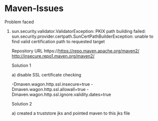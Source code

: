# Maven-Issues

Problem faced 

1. sun.security.validator.ValidatorException: PKIX path building failed: sun.security.provider.certpath.SunCertPathBuilderException: unable to find valid 
	 certification path to requested target
   
   Repository URL
   https://https://repo.maven.apache.org/maven2/
   http://insecure.repo1.maven.org/maven2/
   
   Solution 1 
   
   a) disable SSL certificate checking
   
   -Dmaven.wagon.http.ssl.insecure=true -Dmaven.wagon.http.ssl.allowall=true -Dmaven.wagon.http.ssl.ignore.validity.dates=true
   
   Solution 2 
   
   a) created a truststore jks and pointed maven to this jks file
   
